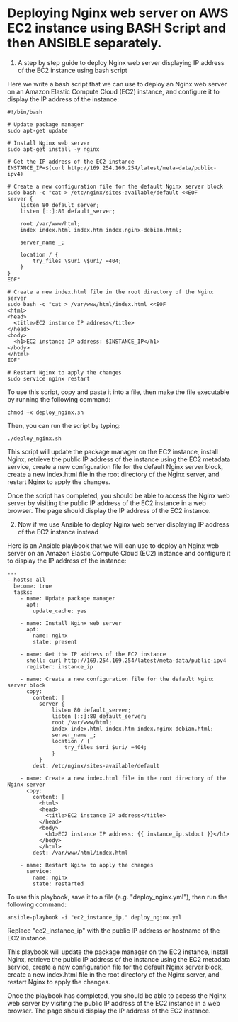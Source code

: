 # Deploying Nginx web server on AWS EC2 instance using BASH Script and then ANSIBLE separately.

1. A step by step guide to deploy Nginx web server displaying IP address of the EC2 instance using bash script


Here we write a bash script that we can use to deploy an Nginx web server on an Amazon Elastic Compute Cloud (EC2) instance, and configure it to display the IP address of the instance:

```
#!/bin/bash

# Update package manager
sudo apt-get update

# Install Nginx web server
sudo apt-get install -y nginx

# Get the IP address of the EC2 instance
INSTANCE_IP=$(curl http://169.254.169.254/latest/meta-data/public-ipv4)

# Create a new configuration file for the default Nginx server block
sudo bash -c "cat > /etc/nginx/sites-available/default <<EOF
server {
    listen 80 default_server;
    listen [::]:80 default_server;

    root /var/www/html;
    index index.html index.htm index.nginx-debian.html;

    server_name _;

    location / {
        try_files \$uri \$uri/ =404;
    }
}
EOF"

# Create a new index.html file in the root directory of the Nginx server
sudo bash -c "cat > /var/www/html/index.html <<EOF
<html>
<head>
  <title>EC2 instance IP address</title>
</head>
<body>
  <h1>EC2 instance IP address: $INSTANCE_IP</h1>
</body>
</html>
EOF"

# Restart Nginx to apply the changes
sudo service nginx restart
```


To use this script, copy and paste it into a file, then make the file executable by running the following command:

```
chmod +x deploy_nginx.sh
```

Then, you can run the script by typing:

```
./deploy_nginx.sh
```

This script will update the package manager on the EC2 instance, install Nginx, retrieve the public IP address of the instance using the EC2 metadata service, create a new configuration file for the default Nginx server block, create a new index.html file in the root directory of the Nginx server, and restart Nginx to apply the changes.

Once the script has completed, you should be able to access the Nginx web server by visiting the public IP address of the EC2 instance in a web browser. The page should display the IP address of the EC2 instance.



2. Now if we use Ansible to deploy Nginx web server displaying  IP address of the EC2 instance instead

Here is an Ansible playbook that we will can use to deploy an Nginx web server on an Amazon Elastic Compute Cloud (EC2) instance and configure it to display the IP address of the instance:

```
---
- hosts: all
  become: true
  tasks:
    - name: Update package manager
      apt:
        update_cache: yes

    - name: Install Nginx web server
      apt:
        name: nginx
        state: present

    - name: Get the IP address of the EC2 instance
      shell: curl http://169.254.169.254/latest/meta-data/public-ipv4
      register: instance_ip

    - name: Create a new configuration file for the default Nginx server block
      copy:
        content: |
          server {
              listen 80 default_server;
              listen [::]:80 default_server;
              root /var/www/html;
              index index.html index.htm index.nginx-debian.html;
              server_name _;
              location / {
                  try_files $uri $uri/ =404;
              }
          }
        dest: /etc/nginx/sites-available/default

    - name: Create a new index.html file in the root directory of the Nginx server
      copy:
        content: |
          <html>
          <head>
            <title>EC2 instance IP address</title>
          </head>
          <body>
            <h1>EC2 instance IP address: {{ instance_ip.stdout }}</h1>
          </body>
          </html>
        dest: /var/www/html/index.html

    - name: Restart Nginx to apply the changes
      service:
        name: nginx
        state: restarted
```

To use this playbook, save it to a file (e.g. "deploy_nginx.yml"), then run the following command:

```
ansible-playbook -i "ec2_instance_ip," deploy_nginx.yml
```

Replace "ec2_instance_ip" with the public IP address or hostname of the EC2 instance.

This playbook will update the package manager on the EC2 instance, install Nginx, retrieve the public IP address of the instance using the EC2 metadata service, create a new configuration file for the default Nginx server block, create a new index.html file in the root directory of the Nginx server, and restart Nginx to apply the changes.

Once the playbook has completed, you should be able to access the Nginx web server by visiting the public IP address of the EC2 instance in a web browser. The page should display the IP address of the EC2 instance.
